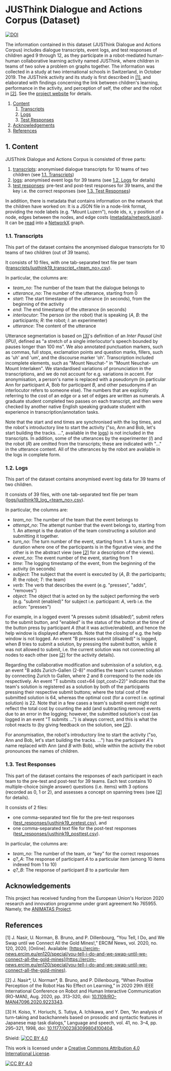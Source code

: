 # JUSThink Dialogue and Actions Corpus (Dataset)

[![DOI](https://zenodo.org/badge/344263661.svg)](https://zenodo.org/badge/latestdoi/344263661)

The information contained in this dataset (JUSThink Dialogue and Actions Corpus) includes dialogue transcripts, event logs, and test responses of children aged 9 through 12, as they participate in a robot-mediated human-human collaborative learning activity named JUSThink, where children in teams of two solve a problem on graphs together. 
The information was collected in a study at two international schools in Switzerland, in October 2019.
The JUSThink activity and its study is first described in [[1]](#references), and elaborated with findings concerning the link between children's learning, performance in the activity, and perception of self, the other and the robot in [[2]](#references).
See the [project website](https://www.epfl.ch/labs/chili/index-html/research/animatas/justhink/) for details.


1. [Content](#code_description)
    1. [Transcripts](#transcript_content)
    2. [Logs](#log_content)
    3. [Test Responses](#test_content)
2. [Acknowledgements](#acknowledgements)
3. [References](#references)


## 1. Content

JUSThink Dialogue and Actions Corpus is consisted of three parts:

1. [transcripts](transcripts): anonymised dialogue transcripts for 10 teams of two children (see [1.1. Transcripts](#transcript_content))
2. [logs](logs): anonymised event logs for 39 teams (see [1.2. Logs](#log_content) for details)
3. [test responses](test_responses): pre-test and post-test responses for 39 teams, and the key i.e. the correct responses (see [1.3. Test Responses](#test_content))

In addition, there is metadata that contains information on the network that the children have worked on:
It is a JSON file in a node-link format, providing the node labels (e.g. "Mount Luzern"), node ids, x, y position of a node, edges between the nodes, and edge costs ([metadata/network.json](metadata/network.json)).
It can be [read](https://networkx.org/documentation/stable/reference/readwrite/generated/networkx.readwrite.json_graph.node_link_graph.html) into a [NetworkX](https://networkx.org/) graph.


### 1.1. Transcripts <a name="transcript_content"></a>
This part of the dataset contains the anonymised dialogue transcripts for 10 teams of two children (out of 39 teams).

It consists of 10 files, with one tab-separated text file per team ([transcripts/justhink19_transcript_<team_no\>.csv](transcripts/)).

In particular, the columns are:

* *team_no*: The number of the team that the dialogue belongs to
* *utterance_no*: The number of the utterance, starting from 0
* *start*: The start timestamp of the utterance (in seconds), from the beginning of the activity
* *end*: The end timestamp of the utterance (in seconds)
* *interlocutor*: The person (or the robot) that is speaking (*A*, *B*: the participants; *R*: the robot; *I*: an experimenter)
* *utterance*: The content of the utterance

Utterance segmentation is based on [[3]](#references)'s definition of an *Inter Pausal Unit (IPU)*, defined as "a stretch of a single interlocutor's speech bounded by pauses longer than 100 ms". 
We also annotated punctuation markers, such as commas, full stops, exclamation points and question marks, fillers, such as 'uh' and 'um', and the discourse marker 'oh'.
Transcription included incomplete elements, such as "Mount Neuchat-" in "Mount Neuchat- um Mount Interlaken".
We standardised variations of pronunciation in the transcriptions, and we do not account for e.g. variations in accent.
For anonymisation, a person's name is replaced with a pseudonym (in particular Ann for participant *A*, Bob for participant *B*, and other pesudonyms if an interlocutor refers to someone else).
The numbers that are explicitly referring to the cost of an edge or a set of edges are written as numerals.
A graduate student completed two passes on each transcript, and then were checked by another native English speaking graduate student with experience in transcription/annotation tasks.

Note that the start and end times are synchronised with the log times, and the robot's introductory line to start the activity ("so, Ann and Bob, let's start building the tracks. ...", available in the [logs](#log_content)) is not included in the transcripts. In addition, some of the utterances by the experimenter (*I*) and the robot (*R*) are omitted from the transcripts; these are indicated with "..." in the utterance content. All of the utterances by the robot are available in the logs in complete form.


### 1.2. Logs <a name="log_content"></a>
This part of the dataset contains anonymised event log data for 39 teams of two children.

It consists of 39 files, with one tab-separated text file per team ([logs/justhink19_log_<team_no\>.csv](logs/)).

In particular, the columns are:

* *team_no*: The number of the team that the event belongs to
* *attempt_no*: The attempt number that the event belongs to, starting from 1. An attempt is the duration of the team constructing a solution and submitting it together.
* *turn_no*: The turn number of the event, starting from 1. A turn is the duration where one of the participants is in the figurative view, and the other is in the abstract view (see [[2]](#references) for a description of the views).
* *event_no*: The event number of the event, starting from 1
* *time*: The logging timestamp of the event, from the beginning of the activity (in seconds)
* *subject*: The subject that the event is executed by (*A*, *B*: the participants; *R*: the robot; *T*: the team)
* *verb*: The verb that describes the event (e.g. "presses", "adds", "removes")
* *object*: The object that is acted on by the subject performing the verb (e.g. "submit (enabled)" for subject i.e. participant: *A*, verb i.e. the action: "presses")

For example, in a logged event "A presses submit (disabled)", submit refers to the submit button, and "enabled" is the status of the button at the time of the button press by participant *A* (that it was active/enabled), and hence the help window is displayed afterwards.
Note that the closing of e.g. the help window is not logged.
An event "B presses submit (disabled)" is logged, when *B* tries to submit a solution, by pressing the submit button, while it was not allowed to submit, i.e. the current solution was not connecting all nodes to each other (see [[2]](#references) for the activity details).

Regarding the collaborative modification and submission of a solution, e.g. an event "B adds Zurich-Gallen (2-8)" modifies the team's current solution by connecting Zurich to Gallen, where 2 and 8 correspond to the node ids respectively.
An event "T submits	cost=64 (opt_cost=22)" indicates that the team's solution is registered as a solution by both of the participants pressing their respective submit buttons; where the total cost of the submitted solution is 64, whereas the optimal cost (for a correct i.e. optimal solution) is 22.
Note that in a few cases a team's submit event might not reflect the total cost by counting the add (and subtracting remove) events due to an error in the logging; however, the submitted solution's cost (as logged in an event "T submits ...") is always correct, and this is what the robot reacts to (by giving feedback on the solution, see [[2]](#references)).

For anonymisation, the robot's introductory line to start the activity ("so, Ann and Bob, let's start building the tracks. ...") has the participant *A*'s name replaced with Ann (and *B* with Bob), while within the activity the robot pronounces the names of children.


### 1.3. Test Responses <a name="test_content"></a>
This part of the dataset contains the responses of each participant in each team to the pre-test and post-test for 39 teams.
Each test contains 10 multiple-choice (single answer) questions (i.e. items) with 3 options (recorded as 0, 1 or 2), and assesses a concept on spanning trees (see [[2]](#references) for details).

It consists of 2 files:

* one comma-separated text file for the pre-test responses ([test_responses/justhink19_pretest.csv](test_responses/justhink19_pretest.csv)), and
* one comma-separated text file for the post-test responses ([test_responses/justhink19_posttest.csv](test_responses/justhink19_posttest.csv)).

In particular, the columns are:

* *team_no*: The number of the team, or "key" for the correct responses
* *q?\_A*: The response of participant *A* to a particular item (among 10 items indexed from 1 to 10)
* *q?\_B*: The response of participant *B* to a particular item


## Acknowledgements
 This project has received funding from the European Union's Horizon 2020 research and innovation programme under grant agreement No 765955. Namely, the [ANIMATAS Project](https://www.animatas.eu/).


## References <a name="references"></a>
[1] J. Nasir, U. Norman, B. Bruno, and P. Dillenbourg, “You Tell, I Do, and We Swap until we Connect All the Gold Mines!,” ERCIM News, vol. 2020, no. 120, 2020, [Online]. Available: [https://ercim-news.ercim.eu/en120/special/you-tell-i-do-and-we-swap-until-we-connect-all-the-gold-mines](https://ercim-news.ercim.eu/en120/special/you-tell-i-do-and-we-swap-until-we-connect-all-the-gold-mines).

[2] J. Nasir\*, U. Norman\*, B. Bruno, and P. Dillenbourg, “When Positive Perception of the Robot Has No Effect on Learning,” in 2020 29th IEEE International Conference on Robot and Human Interactive Communication (RO-MAN), Aug. 2020, pp. 313–320, doi: [10.1109/RO-MAN47096.2020.9223343](https://doi.org/10.1109/RO-MAN47096.2020.9223343).

[3] H. Koiso, Y. Horiuchi, S. Tutiya, A. Ichikawa, and Y. Den, “An analysis of turn-taking and backchannels based on prosodic and syntactic features in Japanese map task dialogs,” Language and speech, vol. 41, no. 3–4, pp. 295–321, 1998, doi: [10.1177/002383099804100404](https://doi.org/10.1177/002383099804100404).



Shield: [![CC BY 4.0][cc-by-shield]][cc-by]

This work is licensed under a [Creative Commons Attribution 4.0 International License][cc-by].

[![CC BY 4.0][cc-by-image]][cc-by]

[cc-by]: http://creativecommons.org/licenses/by/4.0/
[cc-by-image]: https://i.creativecommons.org/l/by/4.0/88x31.png
[cc-by-shield]: https://img.shields.io/badge/License-CC%20BY%204.0-lightgrey.svg
